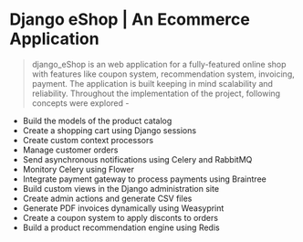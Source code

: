 Django eShop | An Ecommerce Application
=======================================

> django_eShop is an web application for a fully-featured online shop with features like coupon system, recommendation system, invoicing, payment. The application is built keeping in mind scalability and reliability. Throughout the implementation of the project, following concepts were explored -   

- Build the models of the product catalog
- Create a shopping cart using Django sessions
- Create custom context processors
- Manage customer orders
- Send asynchronous notifications using Celery and RabbitMQ
- Monitory Celery using Flower
- Integrate payment gateway to process payments using Braintree
- Build custom views in the Django administration site
- Create admin actions and generate CSV files
- Generate PDF invoices dynamically using Weasyprint
- Create a coupon system to apply disconts to orders
- Build a product recommendation engine using Redis



